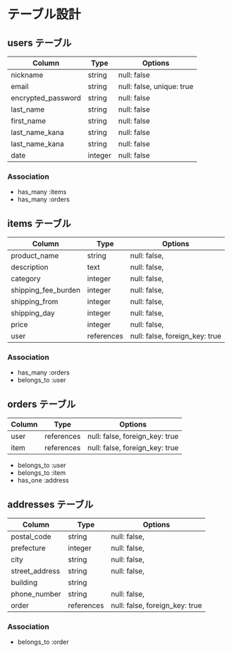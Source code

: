 # テーブル設計

## users テーブル
| Column             | Type   | Options       |
| ------------------ | ------ | ------------- |
| nickname           | string   | null: false |
| email              | string   | null: false, unique: true |
| encrypted_password | string   | null: false |
| last_name          | string   | null: false |
| first_name         | string   | null: false |
| last_name_kana     | string   | null: false |
| last_name_kana     | string   | null: false |
| date               | integer  | null: false |


### Association
- has_many  :items
- has_many  :orders


## items テーブル
| Column              | Type       | Options                        |
| ------------------- | ---------- | -------------------------------|
| product_name        | string     | null: false,                   |
| description         | text       | null: false,                   |
| category            | integer    | null: false,                   |
| shipping_fee_burden | integer    | null: false,                   |
| shipping_from       | integer    | null: false,                   |
| shipping_day        | integer    | null: false,                   |
| price               | integer    | null: false,                   |
| user                | references | null: false, foreign_key: true |

### Association

- has_many   :orders
- belongs_to :user

## orders テーブル

| Column  | Type       | Options                        |
| ------- | ---------- | ------------------------------ |
| user    | references | null: false, foreign_key: true |
| item    | references | null: false, foreign_key: true |

- belongs_to :user
- belongs_to :item
- has_one    :address

## addresses テーブル
| Column              | Type       | Options                        |
| ------------------- | ---------- | -------------------------------|
| postal_code         | string     | null: false,                   |
| prefecture          | integer    | null: false,                   |
| city                | string     | null: false,                   |
| street_address      | string     | null: false,                   |
| building            | string     |                                |
| phone_number        | string     | null: false,                   |
| order               | references | null: false, foreign_key: true |


### Association

- belongs_to :order




